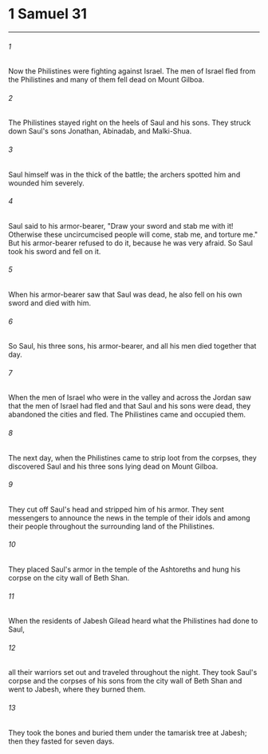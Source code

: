 # 1 Samuel 31
***



###### 1 
Now the Philistines were fighting against Israel. The men of Israel fled from the Philistines and many of them fell dead on Mount Gilboa. 

###### 2 
The Philistines stayed right on the heels of Saul and his sons. They struck down Saul's sons Jonathan, Abinadab, and Malki-Shua. 

###### 3 
Saul himself was in the thick of the battle; the archers spotted him and wounded him severely. 

###### 4 
Saul said to his armor-bearer, "Draw your sword and stab me with it! Otherwise these uncircumcised people will come, stab me, and torture me." But his armor-bearer refused to do it, because he was very afraid. So Saul took his sword and fell on it. 

###### 5 
When his armor-bearer saw that Saul was dead, he also fell on his own sword and died with him. 

###### 6 
So Saul, his three sons, his armor-bearer, and all his men died together that day. 

###### 7 
When the men of Israel who were in the valley and across the Jordan saw that the men of Israel had fled and that Saul and his sons were dead, they abandoned the cities and fled. The Philistines came and occupied them. 

###### 8 
The next day, when the Philistines came to strip loot from the corpses, they discovered Saul and his three sons lying dead on Mount Gilboa. 

###### 9 
They cut off Saul's head and stripped him of his armor. They sent messengers to announce the news in the temple of their idols and among their people throughout the surrounding land of the Philistines. 

###### 10 
They placed Saul's armor in the temple of the Ashtoreths and hung his corpse on the city wall of Beth Shan. 

###### 11 
When the residents of Jabesh Gilead heard what the Philistines had done to Saul, 

###### 12 
all their warriors set out and traveled throughout the night. They took Saul's corpse and the corpses of his sons from the city wall of Beth Shan and went to Jabesh, where they burned them. 

###### 13 
They took the bones and buried them under the tamarisk tree at Jabesh; then they fasted for seven days.
